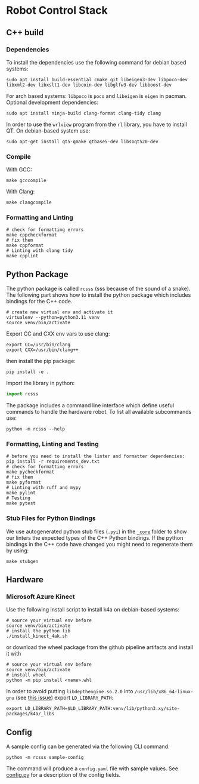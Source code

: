# Robot Control Stack

## C++ build
### Dependencies
To install the dependencies use the following command for debian based systems:
```shell
sudo apt install build-essential cmake git libeigen3-dev libpoco-dev libxml2-dev libxslt1-dev libcoin-dev libglfw3-dev libboost-dev
```
For arch based systems:
`libpoco` is `poco` and `libeigen` is `eigen` in pacman.
Optional development dependencies:
```shell
sudo apt install ninja-build clang-format clang-tidy clang
```

In order to use the `wrlview` program from the `rl` library, you have to install QT. On debian-based system use:
```shell
sudo apt-get install qt5-qmake qtbase5-dev libsoqt520-dev
```

### Compile
With GCC:
```shell
make gcccompile
```
With Clang:
```shell
make clangcompile
```

### Formatting and Linting
```shell
# check for formatting errors
make cppcheckformat
# fix them
make cppformat
# Linting with clang tidy
make cpplint
```

## Python Package
The python package is called `rcsss` (sss because of the sound of a snake).
The following part shows how to install the python package which includes bindings for the C++ code.

```shell
# create new virtual env and activate it
virtualenv --python=python3.11 venv
source venv/bin/activate
```
Export CC and CXX env vars to use clang:
```shell
export CC=/usr/bin/clang
export CXX=/usr/bin/clang++
```
then install the pip package:
```shell
pip install -e .
```

Import the library in python:
```python
import rcsss
```

The package includes a command line interface which define useful commands to handle the hardware robot.
To list all available subcommands use:
```shell
python -m rcsss --help
```

### Formatting, Linting and Testing
```shell
# before you need to install the linter and formatter dependencies:
pip install -r requirements_dev.txt
# check for formatting errors
make pycheckformat
# fix them
make pyformat
# Linting with ruff and mypy
make pylint
# Testing
make pytest
```


### Stub Files for Python Bindings
We use autogenerated python stub files (`.pyi`) in the [`_core`](python/rcsss/_core/) folder to show our linters the expected types of the C++ Python bindings.
If the python bindings in the C++ code have changed you might need to regenerate them by using:
```shell
make stubgen
```

## Hardware
### Microsoft Azure Kinect
Use the following install script to install k4a on debian-based systems:
```shell
# source your virtual env before
source venv/bin/activate
# install the python lib
./install_kinect_4ak.sh
```
or download the wheel package from the github pipeline artifacts and install it with
```shell
# source your virtual env before
source venv/bin/activate
# install wheel
python -m pip install <name>.whl
```

In order to avoid putting `libdepthengine.so.2.0` into `/usr/lib/x86_64-linux-gnu` (see [this issue](https://github.com/microsoft/Azure-Kinect-Sensor-SDK/issues/1707)) export `LD_LIBRARY_PATH`:
```shell
export LD_LIBRARY_PATH=$LD_LIBRARY_PATH:venv/lib/python3.xy/site-packages/k4a/_libs
```

## Config
A sample config can be generated via the following CLI command.
```shell
python -m rcsss sample-config
```
The command will produce a `config.yaml` file with sample values.
See [config.py](python/rcsss/config.py) for a description of the config fields.
